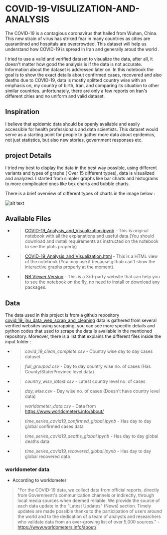 # COVID-19-VISULIZATION-AND-ANALYSIS
The COVID-19 is a contagious coronavirus that hailed from Wuhan, China. This new strain of virus has striked fear in many countries as cities are quarantined and hospitals are overcrowded. This dataset will help us understand how COVID-19 is spread in Iran and generally aroud the world .

I tried to use a valid and verified dataset to visualize the data, after all, it doesn't matter how good the analysis is if the data is not accurate. Information about the dataset is addressed later on. In this notebook the goal is to show the exact details about confirmed cases,  recovered and also deaths due to COVID-19, data is mostly splitted country wise with an emphasis on, my country of birth,  Iran, and comparing its situation to other similar countries. unfortunately, there are only a few reports on Iran's different cities and no uniform and valid dataset.

## Inspiration

I believe that epidemic data should be openly available and easily accessible for health professionals and data scientists. This dataset would serve as a starting point for people to gather more data about epidemics, not just statistics, but also new stories, government responses etc.

## project Details

I tried my best to display the data in the best way possible, using different variants and types of graphs ( Over 15 different types), data is visualized and analyzed. I started from simpler graphs like bar charts and histograms to more complicated ones like box charts and bubble charts.

There is a brief overview of different types of charts in the image below :

![alt text](https://github.com/prishitakapoor/COVID-19_Analysis_and_Visualization/blob/master/graphs.png?raw=true)


## Available Files


* > [COVID-19_Analysis_and_Visualization.ipynb](https://github.com/prishitakapoor/COVID-19_Analysis_and_Visualization/blob/master/COVID-19_Analysis_and_Visualization.ipynb) - This is original notebook with all the explanations and useful data.(You should download and install requirements as instructed on the notebook to see the plots properly)

* > [COVID-19_Analysis_and_Visualization.html](https://github.com/prishitakapoor/COVID-19_Analysis_and_Visualization/blob/master/COVID-19_Analysis_and_Visualization.html) - This is a HTML view of the notebook (You may use it because github can't show the interactive graphs properly at the moment).

* > [NB Viewer Version](https://nbviewer.jupyter.org/github/prishitakapoor/COVID-19_Analysis_and_Visualization/blob/master/COVID-19_Analysis_and_Visualization.ipynb) - This is a 3rd-party website that can help you to see the notebook on the fly, no need to install or download any packages.


## Data

The data used in this project is from a github repository [covid_19_jhu_data_web_scrap_and_cleaning](https://github.com/imdevskp/covid_19_jhu_data_web_scrap_and_cleaning) data is gathered from several verified websites using scrapping, you can see more specific details and python codes that used to scrape the data is available in the mentioned repository. Moreover, there is a list that explains the different files inside the input folder :

   
* > *covid_19_clean_complete.csv* - Country wise day to day cases dataset  

* > *full_grouped.csv* - Day to day country wise no. of cases (Has County/State/Province level data)  
* > *country_wise_latest.csv* - Latest country level no. of cases  
* > *day_wise.csv* - Day wise no. of cases (Doesn't have country level data)  
  
* > *worldometer_data.csv* - Data from https://www.worldometers.info/about/
   
* > *time_series_covid19_confirmed_global.ipynb* - Has day to day global confirmed cases data  
* > *time_series_covid19_deaths_global.ipynb* - Has day to day global deaths data  
* > *time_series_covid19_recovered_global.ipynb* - Has day to day global recovered data  
    
    
### worldometer data
* According to worldometer 
> "For the COVID-19 data, we collect data from official reports, directly from Government's communication channels or indirectly, through local media sources when deemed reliable. We provide the source of each data update in the "Latest Updates" (News) section. Timely updates are made possible thanks to the participation of users around the world and to the dedication of a team of analysts and researchers who validate data from an ever-growing list of over 5,000 sources." - https://www.worldometers.info/about/
